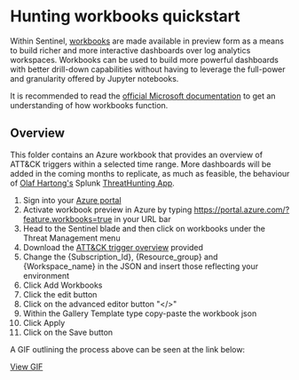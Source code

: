 Hunting workbooks quickstart
====

Within Sentinel, [workbooks](https://jupyter.org/) are made available in preview form as a means to build richer and more interactive dashboards over log analytics workspaces. Workbooks can be used to build more powerful dashboards with better drill-down capabilities without having to leverage the full-power and granularity offered by Jupyter notebooks.

It is recommended to read the [official Microsoft documentation](https://docs.microsoft.com/en-us/azure/azure-monitor/app/usage-workbooks) to get an understanding of how workbooks function.


## Overview

This folder contains an Azure workbook that provides an overview of ATT&CK triggers within a selected time range. More dashboards will be added in the coming months to replicate, as much as feasible, the behaviour of [Olaf Hartong's](https://github.com/olafhartong) Splunk [ThreatHunting App](https://splunkbase.splunk.com/app/4305/).


1. Sign into your [Azure portal](https://portal.azure.com)
2. Activate workbook preview in Azure by typing https://portal.azure.com/?feature.workbooks=true in your URL bar
3. Head to the Sentinel blade and then click on workbooks under the Threat Management menu
4. Download the [ATT&CK trigger overview](https://github.com/BlueTeamToolkit/sentinel-attack/blob/master/hunting/workbooks/trigger_overview.json) provided
5. Change the {Subscription_Id}, {Resource_group} and {Workspace_name} in the JSON and insert those reflecting your environment
6. Click Add Workbooks
7. Click the edit button
8. Click on the advanced editor button "</>"
9. Within the Gallery Template type copy-paste the workbook json
10. Click Apply
11. Click on the Save button

A GIF outlining the process above can be seen at the link below:

[View GIF](https://github.com/BlueTeamToolkit/sentinel-attack/blob/master/docs/upload-workbook.gif)